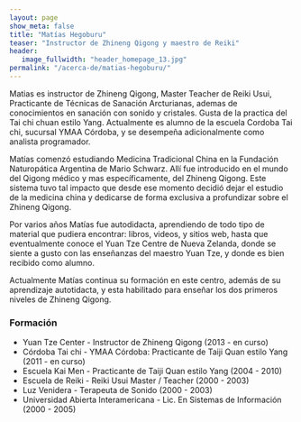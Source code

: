 ```yaml
---
layout: page
show_meta: false
title: "Matías Hegoburu"
teaser: "Instructor de Zhineng Qigong y maestro de Reiki"
header:
   image_fullwidth: "header_homepage_13.jpg"
permalink: "/acerca-de/matias-hegoburu/"
---
```

<p>Matias es instructor de Zhineng Qigong, Master Teacher de Reiki Usui, Practicante de Técnicas de Sanación Arcturianas, ademas de conocimientos en sanación con sonido y cristales. Gusta de la practica del Tai chi chuan estilo Yang. Actualmente es alumno de la escuela Cordoba Tai chi, sucursal YMAA Córdoba, y se desempeña adicionalmente como analista programador.</p>
   <p>Matías comenzó estudiando Medicina Tradicional China en la Fundación Naturopática Argentina de Mario Schwarz. Allí fue introducido en el mundo del Qigong médico y mas específicamente, del Zhineng Qigong. Este sistema tuvo tal impacto que desde ese momento decidió dejar el estudio de la medicina china y dedicarse de forma exclusiva a profundizar sobre el Zhineng Qigong.</p>
   <p>Por varios años Matías fue autodidacta, aprendiendo de todo tipo de material que pudiera encontrar: libros, videos, y sitios web, hasta que eventualmente conoce el Yuan Tze Centre de Nueva Zelanda, donde se siente a gusto con las enseñanzas del maestro Yuan Tze, y donde es bien recibido como alumno.</p>
   <p>Actualmente Matías continua su formación en este centro, además de su aprendizaje autotidacta, y esta habilitado para enseñar los dos primeros niveles de Zhineng Qigong.</p>
   <h3>Formación</h3>
   <ul>
      <li>Yuan Tze Center - Instructor de Zhineng Qigong (2013 - en curso)</li>
      <li>Córdoba Tai chi - YMAA Córdoba: Practicante de Taiji Quan estilo Yang (2011 - en curso)</li>
      <li>Escuela Kai Men - Practicante de Taiji Quan estilo Yang (2004 - 2010)</li>
      <li>Escuela de Reiki - Reiki Usui Master / Teacher (2000 - 2003)</li>
      <li>Luz Venidera - Terapeuta de Sonido (2000 - 2003)</li>
      <li>Universidad Abierta Interamericana - Lic. En Sistemas de Información (2000 - 2005)</li>
   </ul>
